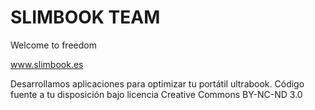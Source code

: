 # SLIMBOOK TEAM
Welcome to freedom

www.slimbook.es

Desarrollamos aplicaciones para optimizar tu portátil ultrabook.
Código fuente a tu disposición bajo licencia Creative Commons BY-NC-ND 3.0
